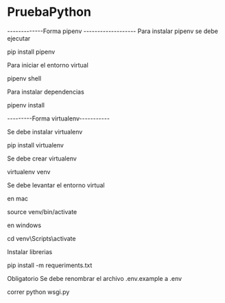 # PruebaPython

-------------Forma pipenv -------------------
Para instalar pipenv se debe ejecutar

pip install pipenv

Para iniciar el entorno virtual

pipenv shell

Para instalar dependencias

pipenv install

---------Forma virtualenv-----------

Se debe instalar virtualenv

pip install virtualenv

Se debe crear virtualenv

virtualenv venv

Se debe levantar el entorno virtual

en mac

source venv/bin/activate

en windows

cd venv\Scripts\activate


Instalar librerias

pip install -m  requeriments.txt 



Obligatorio
Se debe renombrar el archivo .env.example a .env

correr
python wsgi.py
